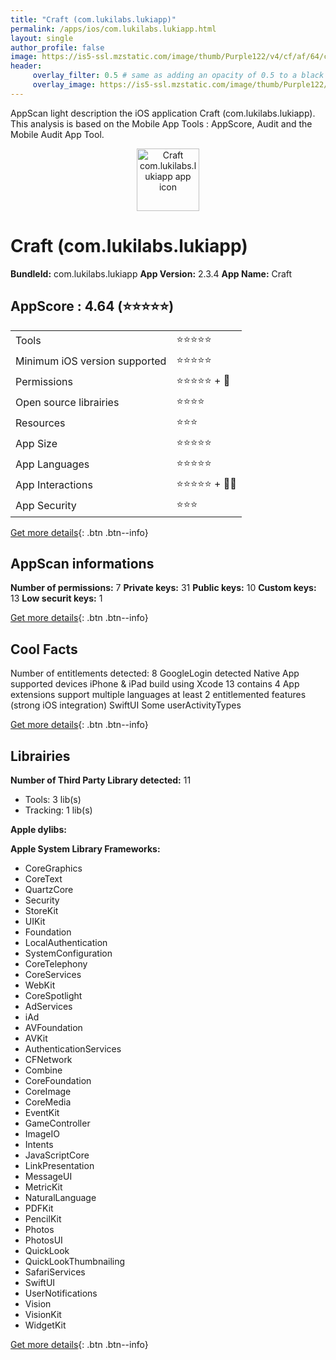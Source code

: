 ```yaml
---
title: "Craft (com.lukilabs.lukiapp)"
permalink: /apps/ios/com.lukilabs.lukiapp.html
layout: single
author_profile: false
image: https://is5-ssl.mzstatic.com/image/thumb/Purple122/v4/cf/af/64/cfaf642d-07d1-d0c9-26c9-c94cfb288f0a/AppIcon-0-1x_U007emarketing-0-0-0-7-0-0-P3-85-220.png/512x512bb.jpg
header: 
     overlay_filter: 0.5 # same as adding an opacity of 0.5 to a black background
     overlay_image: https://is5-ssl.mzstatic.com/image/thumb/Purple122/v4/cf/af/64/cfaf642d-07d1-d0c9-26c9-c94cfb288f0a/AppIcon-0-1x_U007emarketing-0-0-0-7-0-0-P3-85-220.png/512x512bb.jpg
---
```

AppScan light description the iOS application Craft (com.lukilabs.lukiapp). This analysis is based on the Mobile App Tools : AppScore, Audit and the Mobile Audit App Tool.

  
  
<div style="text-align: center;"><img src="https://is5-ssl.mzstatic.com/image/thumb/Purple122/v4/cf/af/64/cfaf642d-07d1-d0c9-26c9-c94cfb288f0a/AppIcon-0-1x_U007emarketing-0-0-0-7-0-0-P3-85-220.png/512x512bb.jpg" width="100" height="100" alt="Craft com.lukilabs.lukiapp app icon"></div>  
  
# Craft (com.lukilabs.lukiapp)

**BundleId:** com.lukilabs.lukiapp
**App Version:** 2.3.4
**App Name:** Craft


## AppScore : 4.64 (⭐️⭐️⭐️⭐️⭐️) 

<table>
<tr><td> Tools </td><td> ⭐️⭐️⭐️⭐️⭐️ </td></tr>
<tr><td> Minimum iOS version supported </td><td> ⭐️⭐️⭐️⭐️⭐️ </td></tr>
<tr><td> Permissions </td><td> ⭐️⭐️⭐️⭐️⭐️ + 🌟 </td></tr>
<tr><td> Open source librairies </td><td> ⭐️⭐️⭐️⭐️ </td></tr>
<tr><td> Resources </td><td> ⭐️⭐️⭐️ </td></tr>
<tr><td> App Size </td><td> ⭐️⭐️⭐️⭐️⭐️ </td></tr>
<tr><td> App Languages </td><td> ⭐️⭐️⭐️⭐️⭐️ </td></tr>
<tr><td> App Interactions </td><td> ⭐️⭐️⭐️⭐️⭐️ + 🌟🌟 </td></tr>
<tr><td> App Security </td><td> ⭐️⭐️⭐️ </td></tr>
</table>

[Get more details](/pricing.html){: .btn .btn--info}  
  
## AppScan informations 

**Number of permissions:** 7
**Private keys:** 31
**Public keys:** 10
**Custom keys:** 13
**Low securit keys:** 1
  
[Get more details](/pricing.html){: .btn .btn--info}

## Cool Facts

Number of entitlements detected: 8
GoogleLogin detected
Native App
supported devices iPhone & iPad
build using Xcode 13
contains 4 App extensions
support multiple languages
at least 2 entitlemented features (strong iOS integration)
SwiftUI
Some userActivityTypes
  
[Get more details](/pricing.html){: .btn .btn--info}

## Librairies 
**Number of Third Party Library detected:** 11
- Tools: 3 lib(s)
- Tracking: 1 lib(s)

**Apple dylibs:**


**Apple System Library Frameworks:**
- CoreGraphics
- CoreText
- QuartzCore
- Security
- StoreKit
- UIKit
- Foundation
- LocalAuthentication
- SystemConfiguration
- CoreTelephony
- CoreServices
- WebKit
- CoreSpotlight
- AdServices
- iAd
- AVFoundation
- AVKit
- AuthenticationServices
- CFNetwork
- Combine
- CoreFoundation
- CoreImage
- CoreMedia
- EventKit
- GameController
- ImageIO
- Intents
- JavaScriptCore
- LinkPresentation
- MessageUI
- MetricKit
- NaturalLanguage
- PDFKit
- PencilKit
- Photos
- PhotosUI
- QuickLook
- QuickLookThumbnailing
- SafariServices
- SwiftUI
- UserNotifications
- Vision
- VisionKit
- WidgetKit


  
[Get more details](/pricing.html){: .btn .btn--info}


